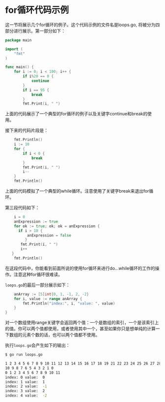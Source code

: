 # **for循环代码示例**
这一节将展示几个for循环的例子。这个代码示例的文件名是loops.go, 将被分为四部分进行展示。第一部分如下：

```Go
package main

import (
	"fmt"
)

func main() {
	for i := 0; i < 100; i++ {
		if i%20 == 0 {
			continue
		}
		if i == 95 {
			break
		}
		fmt.Print(i, " ")
```

上面的代码展示了一个典型的for循环的例子以及关键字continue和break的使用。

接下来的代码片段是：

```go
	fmt.Println()
	i := 10
	for {
		if i < 0 {
			break
		}
		fmt.Print(i, " ")
		i--
	}
	fmt.Println()
```

上面的代码模拟了一个典型的while循环。注意使用了关键字break来退出for循环。

第三段代码如下：

```go
	i = 0
	anExpression := true
	for ok := true; ok; ok = anExpression {
      if i > 10 {
          anExpression = false
		 }
       fmt.Print(i, " ")
       i++ 
   }
	fmt.Println()
```

在这段代码中，你能看到前面所说的使用for循环来进行do...while循环的工作的操作。注意这种for循环很难读。

```loops.go```的最后一部分展示如下：

```go
	anArray := [5]int{0, 1, -1, 2, -2}
	for i, value := range anArray {
		fmt.Println("index:", i, "value: ", value)
	}
}
```

对一个数组使用range关键字会返回两个值：一个是数组的索引，一个是该索引上的值。你可以两个值都使用，或者使用其中一个，甚至如果你只是想单纯的计算一下数组的元素个数的话，也可以两个值都不使用。

执行```loops.go```会产生如下的输出：

```bash
$ go run loops.go

1 2 3 4 5 6 7 8 9 10 11 12 13 14 15 16 17 18 19 21 22 23 24 25 26 27 28 29 30 31 32 33 34 35 36 37 38 39 41 42 43 44 45 46 47 48 49 50 51 52 53 54 55 56 57 58 59 61 62 63 64 65 66 67 68 69 70 71 72 73 74 75 76 77 78 79 81 82 83 84 85 86 87 88 89 90 91 92 93 94
10 9 8 7 6 5 4 3 2 1 0
0 1 2 3 4 5 6 7 8 9 10 11
index: 0 value:  0
index: 1 value:  1
index: 2 value:  -1
index: 3 value:  2
index: 4 value:  -2
```
